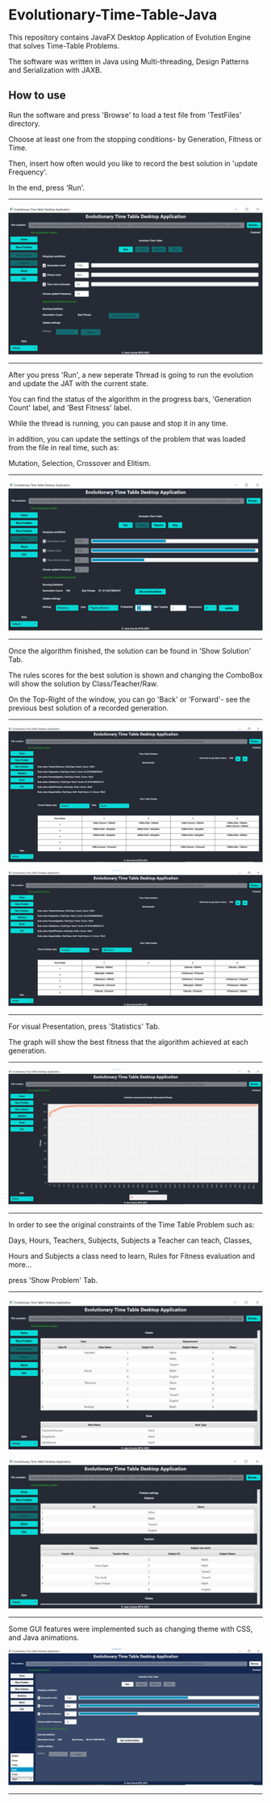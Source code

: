 # Evolutionary-Time-Table-Java

This repository contains JavaFX Desktop Application of Evolution Engine that solves Time-Table Problems.

The software was written in Java using Multi-threading, Design Patterns and Serialization with JAXB.



## How to use

Run the software and press 'Browse' to load a test file from 'TestFiles' directory.

Choose at least one from the stopping conditions- by Generation, Fitness or Time.

Then, insert how often would you like to record the best solution in 'update Frequency'.

In the end, press 'Run'.

---------------------------------------

![alt text](https://github.com/Amit-Asher/Evolutionary-Time-Table-Java/blob/master/RMImgs/Run.png)

---------------------------------------

After you press 'Run', a new seperate Thread is going to run the evolution and update the JAT with the current state.

You can find the status of the algorithm in the progress bars, 'Generation Count' label, and 'Best Fitness' label.

While the thread is running, you can pause and stop it in any time.

in addition, you can update the settings of the problem that was loaded from the file in real time, such as:

Mutation, Selection, Crossover and Elitism.

------------------------------------------

![alt text](https://github.com/Amit-Asher/Evolutionary-Time-Table-Java/blob/master/RMImgs/Run2.png)

------------------------------------------

Once the algorithm finished, the solution can be found in 'Show Solution' Tab.

The rules scores for the best solution is shown and changing the ComboBox will show the solution by Class/Teacher/Raw.

On the Top-Right of the window, you can go 'Back' or 'Forward'- see the previous best solution of a recorded generation.

----------------------------------------

![alt text](https://github.com/Amit-Asher/Evolutionary-Time-Table-Java/blob/master/RMImgs/Solution2.png)

![alt text](https://github.com/Amit-Asher/Evolutionary-Time-Table-Java/blob/master/RMImgs/Solution.png)

------------------------------------------

For visual Presentation, press 'Statistics' Tab.

The graph will show the best fitness that the algorithm achieved at each generation.

-----------------------------------------

![alt text](https://github.com/Amit-Asher/Evolutionary-Time-Table-Java/blob/master/RMImgs/Statistics.png)

--------------------------------------

In order to see the original constraints of the Time Table Problem such as:

Days, Hours, Teachers, Subjects, Subjects a Teacher can teach, Classes,

Hours and Subjects a class need to learn, Rules for Fitness evaluation and more...

press 'Show Problem' Tab.

----------------------------------------

![alt text](https://github.com/Amit-Asher/Evolutionary-Time-Table-Java/blob/master/RMImgs/Problem.png)

![alt text](https://github.com/Amit-Asher/Evolutionary-Time-Table-Java/blob/master/RMImgs/Problem2.png)

-------------------------------------

Some GUI features were implemented such as changing theme with CSS, and Java animations.

![alt text](https://github.com/Amit-Asher/Evolutionary-Time-Table-Java/blob/master/RMImgs/CSS_picture.png)

------------------------------------
